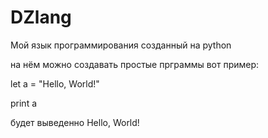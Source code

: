 # DZlang
Мой язык программирования созданный на python

на нём можно создавать простые прграммы вот пример:

let a = "Hello, World!"

print a

будет выведенно Hello, World!
